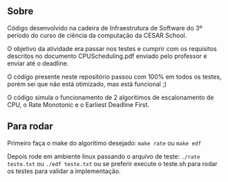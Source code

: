 ## Sobre

Código desenvolvido na cadeira de Infraestrutura de Software do 3º período do curso de ciência da computação da CESAR School.

O objetivo da atividade era passar nos testes e cumprir com os requisitos descritos no documento CPUScheduling.pdf enviado pelo professor e enviar até o deadline.

O código presente neste repositório passou com 100% em todos os testes, porém sei que não está otimizado, mas está funcional ;)

O código simula o funcionamento de 2 algoritimos de escalonamento de CPU, o Rate Monotonic e o Earliest Deadline First.

## Para rodar

Primeiro faça o make do algoritimo desejado: `make rate` ou `make edf`

Depois rode em ambiente linux passando o arquivo de teste: `./rate teste.txt` ou `./edf teste.txt` ou se preferir execute o teste.sh para rodar os testes para validar a implementação.
